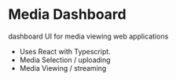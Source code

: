 # Media Dashboard
dashboard UI for media viewing web applications

- Uses React with Typescript.
- Media Selection / uploading
- Media Viewing / streaming

